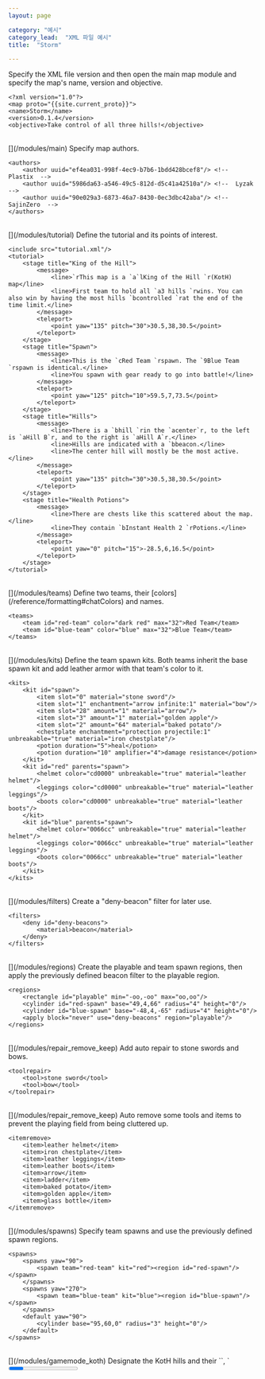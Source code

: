 ```yaml
---
layout: page

category: "예시"
category_lead:  "XML 파일 예시"
title:  "Storm"

---
```


[<i class="fa fa-share right-ref-link"></i>](/modules/main)
Specify the XML file version and then open the main map module and specify the map's name, version and objective.

    <?xml version="1.0"?>
    <map proto="{{site.current_proto}}">
    <name>Storm</name>
    <version>0.1.4</version>
    <objective>Take control of all three hills!</objective>

<br/>
[<i class="fa fa-share right-ref-link"></i>](/modules/main)
Specify map authors.

    <authors>
        <author uuid="ef4ea031-998f-4ec9-b7b6-1bdd428bcef8"/> <!--  Plastix  -->
        <author uuid="5986da63-a546-49c5-812d-d5c41a42510a"/> <!--  Lyzak  -->
        <author uuid="90e029a3-6873-46a7-8430-0ec3dbc42aba"/> <!--  SajinZero  -->
    </authors>

<br/>
[<i class="fa fa-share right-ref-link"></i>](/modules/tutorial)
Define the tutorial and its points of interest.

    <include src="tutorial.xml"/>
    <tutorial>
        <stage title="King of the Hill">
            <message>
                <line>`rThis map is a `a`lKing of the Hill `r(KotH) map</line>
                <line>First team to hold all `a3 hills `rwins. You can also win by having the most hills `bcontrolled `rat the end of the time limit.</line>
            </message>
            <teleport>
                <point yaw="135" pitch="30">30.5,38,30.5</point>
            </teleport>
        </stage>
        <stage title="Spawn">
            <message>
                <line>This is the `cRed Team `rspawn. The `9Blue Team `rspawn is identical.</line>
                <line>You spawn with gear ready to go into battle!</line>
            </message>
            <teleport>
                <point yaw="125" pitch="10">59.5,7,73.5</point>
            </teleport>
        </stage>
        <stage title="Hills">
            <message>
                <line>There is a `bhill `rin the `acenter`r, to the left is `aHill B`r, and to the right is `aHill A`r.</line>
                <line>Hills are indicated with a `bbeacon.</line>
                <line>The center hill will mostly be the most active.</line>
            </message>
            <teleport>
                <point yaw="135" pitch="30">30.5,38,30.5</point>
            </teleport>
        </stage>
        <stage title="Health Potions">
            <message>
                <line>There are chests like this scattered about the map.</line>
                <line>They contain `bInstant Health 2 `rPotions.</line>
            </message>
            <teleport>
                <point yaw="0" pitch="15">-28.5,6,16.5</point>
            </teleport>
        </stage>
    </tutorial>

<br/>
[<i class="fa fa-share right-ref-link"></i>](/modules/teams)
Define two teams, their [colors](/reference/formatting#chatColors) and names.

    <teams>
        <team id="red-team" color="dark red" max="32">Red Team</team>
        <team id="blue-team" color="blue" max="32">Blue Team</team>
    </teams>

<br/>
[<i class="fa fa-share right-ref-link"></i>](/modules/kits)
Define the team spawn kits. Both teams inherit the base spawn kit and add leather armor with that team's color to it.

    <kits>
        <kit id="spawn">
            <item slot="0" material="stone sword"/>
            <item slot="1" enchantment="arrow infinite:1" material="bow"/>
            <item slot="28" amount="1" material="arrow"/>
            <item slot="3" amount="1" material="golden apple"/>
            <item slot="2" amount="64" material="baked potato"/>
            <chestplate enchantment="protection projectile:1" unbreakable="true" material="iron chestplate"/>
            <potion duration="5">heal</potion>
            <potion duration="10" amplifier="4">damage resistance</potion>
        </kit>
        <kit id="red" parents="spawn">
            <helmet color="cd0000" unbreakable="true" material="leather helmet"/>
            <leggings color="cd0000" unbreakable="true" material="leather leggings"/>
            <boots color="cd0000" unbreakable="true" material="leather boots"/>
        </kit>
        <kit id="blue" parents="spawn">
            <helmet color="0066cc" unbreakable="true" material="leather helmet"/>
            <leggings color="0066cc" unbreakable="true" material="leather leggings"/>
            <boots color="0066cc" unbreakable="true" material="leather boots"/>
        </kit>
    </kits>

<br/>
[<i class="fa fa-share right-ref-link"></i>](/modules/filters)
Create a "deny-beacon" filter for later use.

    <filters>
        <deny id="deny-beacons">
            <material>beacon</material>
        </deny>
    </filters>

<br/>
[<i class="fa fa-share right-ref-link"></i>](/modules/regions)
Create the playable and team spawn regions, then apply the previously defined beacon filter to the playable region.

    <regions>
        <rectangle id="playable" min="-oo,-oo" max="oo,oo"/>
        <cylinder id="red-spawn" base="49,4,66" radius="4" height="0"/>
        <cylinder id="blue-spawn" base="-48,4,-65" radius="4" height="0"/>
        <apply block="never" use="deny-beacons" region="playable"/>
    </regions>

<br/>
[<i class="fa fa-share right-ref-link"></i>](/modules/repair_remove_keep)
Add auto repair to stone swords and bows.

    <toolrepair>
        <tool>stone sword</tool>
        <tool>bow</tool>
    </toolrepair>

<br/>
[<i class="fa fa-share right-ref-link"></i>](/modules/repair_remove_keep)
Auto remove some tools and items to prevent the playing field from being cluttered up.

    <itemremove>
        <item>leather helmet</item>
        <item>iron chestplate</item>
        <item>leather leggings</item>
        <item>leather boots</item>
        <item>arrow</item>
        <item>ladder</item>
        <item>baked potato</item>
        <item>golden apple</item>
        <item>glass bottle</item>
    </itemremove>

<br/>
[<i class="fa fa-share right-ref-link"></i>](/modules/spawns)
Specify team spawns and use the previously defined spawn regions.

    <spawns>
        <spawns yaw="90">
            <spawn team="red-team" kit="red"><region id="red-spawn"/></spawn>
        </spawns>
        <spawns yaw="270">
            <spawn team="blue-team" kit="blue"><region id="blue-spawn"/></spawn>
        </spawns>
        <default yaw="90">
            <cylinder base="95,60,0" radius="3" height="0"/>
        </default>
    </spawns>

<br/>
[<i class="fa fa-share right-ref-link"></i>](/modules/gamemode_koth)
Designate the KotH hills and their `<capture>`, `<progress>` and `<captured>` regions.

    <king>
        <hills>
            <hill name="Point A" capture-time="10s" ratio="1">
                <capture><cuboid min="37,12,-38" max="46,15,-29"/></capture>
                <progress><cuboid min="37,11,-38" max="45,11,-30"/></progress>
                <captured><cuboid min="36,11,-39" max="48,16,-27"/></captured>
            </hill>
            <hill name="Middle" capture-time="15s" ratio="1">
                <capture><cuboid min="-4,4,-4" max="5,7,5"/></capture>
                <progress><cuboid min="-4,3,-4" max="4,3,4"/></progress>
                <captured><cuboid min="-5,3,-5" max="5,8,5"/></captured>
            </hill>
            <hill name="Point B" capture-time="10s" ratio="1">
                <capture><cuboid min="-45,12,30" max="-36,15,39"/></capture>
                <progress><cuboid min="-45,11,30" max="-37,11,38"/></progress>
                <captured><cuboid min="-46,11,29" max="-34,16,41"/></captured>
            </hill>
        </hills>
    </king>

<br/>
[<i class="fa fa-share right-ref-link"></i>](/modules/gamemode_koth#scoring)
The game ends when a team reaches 750 points.

    <score>
        <limit>750</limit>

        <!-- No points are gained from kills -->
    </score>

<br/>
[<i class="fa fa-share right-ref-link"></i>](/modules/main)
Close the main map module.

    </map>

